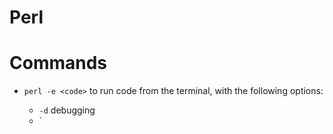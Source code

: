 # Perl

# Commands

* `perl -e <code>` to run code from the terminal, with the following options:

	*  `-d` debugging
	* `


